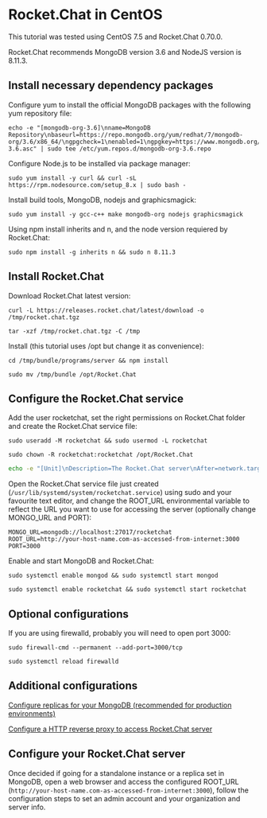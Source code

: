 # Rocket.Chat in CentOS

This tutorial was tested using CentOS 7.5 and Rocket.Chat 0.70.0.

Rocket.Chat recommends MongoDB version 3.6 and NodeJS version is 8.11.3.

## Install necessary dependency packages

Configure yum to install the official MongoDB packages with the following yum repository file:

```
echo -e "[mongodb-org-3.6]\nname=MongoDB Repository\nbaseurl=https://repo.mongodb.org/yum/redhat/7/mongodb-org/3.6/x86_64/\ngpgcheck=1\nenabled=1\ngpgkey=https://www.mongodb.org/static/pgp/server-3.6.asc" | sudo tee /etc/yum.repos.d/mongodb-org-3.6.repo
```

Configure Node.js to be installed via package manager:

```
sudo yum install -y curl && curl -sL https://rpm.nodesource.com/setup_8.x | sudo bash -
```

Install build tools, MongoDB, nodejs and graphicsmagick:

```
sudo yum install -y gcc-c++ make mongodb-org nodejs graphicsmagick
```

Using npm install inherits and n, and the node version requiered by Rocket.Chat:

```
sudo npm install -g inherits n && sudo n 8.11.3
```

## Install Rocket.Chat

Download Rocket.Chat latest version:

```
curl -L https://releases.rocket.chat/latest/download -o /tmp/rocket.chat.tgz
```

```
tar -xzf /tmp/rocket.chat.tgz -C /tmp
```

Install (this tutorial uses /opt but change it as convenience):

```
cd /tmp/bundle/programs/server && npm install
```

```
sudo mv /tmp/bundle /opt/Rocket.Chat
```

## Configure the Rocket.Chat service

Add the user rocketchat, set the right permissions on Rocket.Chat folder and create the Rocket.Chat service file:

```
sudo useradd -M rocketchat && sudo usermod -L rocketchat
```

```
sudo chown -R rocketchat:rocketchat /opt/Rocket.Chat
```

```bash
echo -e "[Unit]\nDescription=The Rocket.Chat server\nAfter=network.target remote-fs.target nss-lookup.target nginx.target mongod.target\n[Service]\nExecStart=/usr/local/bin/node /opt/Rocket.Chat/main.js\nStandardOutput=syslog\nStandardError=syslog\nSyslogIdentifier=rocketchat\nUser=rocketchat\nEnvironment=MONGO_URL=mongodb://localhost:27017/rocketchat ROOT_URL=http://your-host-name.com-as-accessed-from-internet:3000/ PORT=3000\n[Install]\nWantedBy=multi-user.target" | sudo tee /usr/lib/systemd/system/rocketchat.service
```

Open the Rocket.Chat service file just created (`/usr/lib/systemd/system/rocketchat.service`) using sudo and your favourite text editor, and change the ROOT_URL environmental variable to reflect the URL you want to use for accessing the server (optionally change MONGO_URL and PORT):

```
MONGO_URL=mongodb://localhost:27017/rocketchat
ROOT_URL=http://your-host-name.com-as-accessed-from-internet:3000
PORT=3000
```

Enable and start MongoDB and Rocket.Chat:

```
sudo systemctl enable mongod && sudo systemctl start mongod
```

```
sudo systemctl enable rocketchat && sudo systemctl start rocketchat
```

## Optional configurations

If you are using firewalld, probably you will need to open port 3000:

```
sudo firewall-cmd --permanent --add-port=3000/tcp
```

```
sudo systemctl reload firewalld
```

## Additional configurations

[Configure replicas for your MongoDB (recommended for production environments)](../mongo-replicas/)

[Configure a HTTP reverse proxy to access Rocket.Chat server](../configuring-ssl-reverse-proxy/)

## Configure your Rocket.Chat server

Once decided if going for a standalone instance or a replica set in MongoDB, open a web browser and access the configured ROOT_URL (`http://your-host-name.com-as-accessed-from-internet:3000`), follow the configuration steps to set an admin account and your organization and server info.
